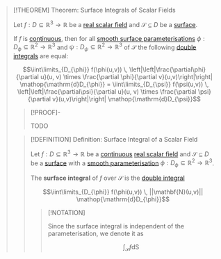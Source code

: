 >[!THEOREM] Theorem: Surface Integrals of Scalar Fields
>
>Let $f: D \subseteq \mathbb{R}^3 \to \mathbb{R}$ be a [real scalar field](../Real%20Scalar%20Field.md) and $\mathcal{S} \subseteq D$ be a [surface](../../../../Geometry/Euclidean%20Geometry/Surfaces/Surface.md).
>
>If $f$ is [continuous](../Continuity%20of%20Real%20Scalar%20Fields.md), then for all [smooth surface parameterisations](../../Surface%20Parameterisations/Smoothness%20of%20Surface%20Parameterisations.md) $\phi: D_\phi \subseteq \mathbb{R}^2 \to \mathbb{R}^3$ and $\psi: D_\psi \subseteq \mathbb{R}^2 \to \mathbb{R}^3$ of $\mathcal{S}$ the following [double integrals](Double%20Integral%20of%20a%20Real%20Scalar%20Field.md) are equal:
>
>$$\iint\limits_{D_{\phi}} f(\phi(u,v)) \, \left|\left|\frac{\partial\phi}{\partial u}(u, v) \times \frac{\partial \phi}{\partial v}(u,v)\right|\right| \mathop{\mathrm{d}D_{\phi}} = \iint\limits_{D_{\psi}} f(\psi(u,v)) \, \left|\left|\frac{\partial\psi}{\partial u}(u, v) \times \frac{\partial \psi}{\partial v}(u,v)\right|\right| \mathop{\mathrm{d}D_{\psi}}$$
>
>>[!PROOF]-
>>
>>TODO
>>
>
>>[!DEFINITION] Definition: Surface Integral of a Scalar Field
>>
>>Let $f: D \subseteq \mathbb{R}^3 \to \mathbb{R}$ be a [continuous](../Continuity%20of%20Real%20Scalar%20Fields.md) [real scalar field](../Real%20Scalar%20Field.md) and $\mathcal{S} \subseteq D$ be a [surface](../../../../Geometry/Euclidean%20Geometry/Surfaces/Surface.md) with a [smooth parameterisation](../../Surface%20Parameterisations/Smoothness%20of%20Surface%20Parameterisations.md) $\phi: D_\phi \subseteq \mathbb{R}^2 \to \mathbb{R}^3$.
>>
>>The **surface integral** of $f$ over $\mathcal{S}$ is the [double integral](Double%20Integral%20of%20a%20Real%20Scalar%20Field.md)
>>
>>$$\iint\limits_{D_{\phi}} f(\phi(u,v)) \, ||\mathbf{N}(u,v)|| \mathop{\mathrm{d}D_{\phi}}$$
>>
>>>[!NOTATION]
>>>
>>>Since the surface integral is independent of the parameterisation, we denote it as
>>>
>>>$$\int_\mathcal{S} f \mathop{\mathrm{d}S}$$
>>>
>>
>